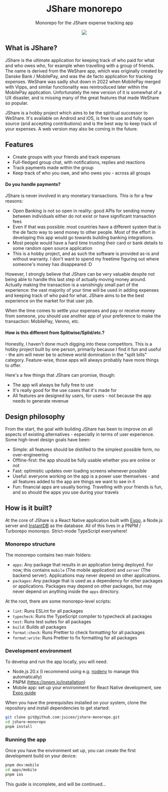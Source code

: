 <div align="center">
  <h1>JShare monorepo</h1>
  <p>Monorepo for the JShare expense tracking app</p>
  <img src="https://github.com/juiceo/jshare-monorepo/actions/workflows/test.yml/badge.svg?branch=main" />
</div>

## What is JShare?

JShare is the ultimate application for keeping track of who paid for what and who owes who, for example when travelling with a group of friends. The name is derived from the WeShare app, which was originally created by Danske Bank / MobilePay, and was the de facto application for tracking expenses. WeShare was sadly shut down in 2022 when MobilePay merged with Vipps, and similar functionality was reintroduced later within the MobilePay application. Unfortunately the new version of it is somewhat of a UX disaster, and is missing many of the great features that made WeShare so popular.

JShare is a hobby project which aims to be the spiritual successor to WeShare. It's available on Android and iOS, is free to use and fully open source (and accepting contributions) and is the best way to keep track of your expenses. A web version may also be coming in the future. 

## Features

- Create groups with your friends and track expenses
- Full-fledged group chat, with notifications, replies and reactions
- Track payments made within the group
- Keep track of who you owe, and who owes you - across all groups

#### Do you handle payments?

JShare is never involved in any monetary transactions. This is for a few reasons: 

- Open Banking is not so open in reality: good APIs for sending money between individuals either do not exist or have significant transaction fees
- Even if that was possible: most countries have a different system that is the de facto way to send money to other people. Most of the effort in developing this app would go towards building banking integrations.
- Most people would have a hard time trusting their card or bank details to some random open source application
- This is a hobby project, and as such the software is provided as-is and without warranty. I don't want to spend my freetime figuring out where someone's money has disappeared :D

However, I strongly believe that JShare can be very valuable despite not being able to handle this last step of actually moving money around. Actually making the transaction is a vanishingly small part of the experience: the vast majority of your time will be used in adding expenses and keeping track of who paid for what. JShare aims to be the best experience on the market for that user job.

When the time comes to settle your expenses and pay or receive money from someone, you should use another app of your preference to make the transaction: MobilePay, Venmo, etc.

#### How is this different from Splitwise/Splid/etc.?

Honestly, I haven't done much digging into these competitors. This is a hobby project built by one person, primarily because I find it fun and useful - the aim will never be to achieve world domination in the "split bills" category. Feature-wise, those apps will always probably have more things to offer.

Here's a few things that JShare can promise, though: 

- The app will always be fully free to use
- It's really good for the use cases that it's made for
- All features are designed by users, for users - not because the app needs to generate revenue

## Design philosophy

From the start, the goal with building JShare has been to improve on all aspects of existing alternatives - especially in terms of user experience. Some high-level design goals have been:

- Simple: all features should be distilled to the simplest possible form, no over-engineering
- Offline-first: the app should be fully usable whether you are online or not
- Fast: optimistic updates over loading screens whenever possible
- Useful: everyone working on the app is a power user themselves - and all features added to the app are things we want to see in it
- Fun: financial apps are usually boring. Travelling with your friends is fun, and so should the apps you use during your travels

## How is it built?

At the core of JShare is a React Native application built with [Expo](https://expo.dev/), a Node.js server and [InstantDB](https://www.instantdb.com/) as the database. All of this lives in a PNPM / Turborepo monorepo. Strict-mode TypeScript everywhere!

### Monorepo structure

The monorepo contains two main folders: 

- `apps`: Any package that results in an application being deployed. For now, this contains `mobile` (The mobile application) and `server` (The backend server). Applications may never depend on other applications.
- `packages`: Any package that is used as a dependency for other packages or applications. Packages may depend on other packages, but may never depend on anything inside the `apps` directory.

At the root, there are some monorepo-level scripts: 

- `lint`: Runs ESLint for all packages
- `typecheck`: Runs the TypeScript compiler to typecheck all packages
- `test`: Runs test suites for all packages
- `build`: Builds all packages
- `format:check`: Runs Prettier to check formatting for all packages
- `format:write`: Runs Prettier to fix formatting for all packages

### Development environment

To develop and run the app locally, you will need:

- Node.js 20.x (I recommend using e.g. [nodenv](https://github.com/nodenv/nodenv) to manage this automatically)
- PNPM (https://pnpm.io/installation)
- Mobile app: set up your environment for React Native development, see [Expo guide](https://docs.expo.dev/get-started/set-up-your-environment/?mode=development-build)

When you have the prerequisites installed on your system, clone the repository and install dependencies to get started: 

```bash
git clone git@github.com:juiceo/jshare-monorepo.git
cd jshare-monorepo
pnpm install
```

### Running the app

Once you have the environment set up, you can create the first development build on your device:

```bash
pnpm dev:mobile
cd apps/mobile
pnpm ios
```

This guide is incomplete, and will be continued...
